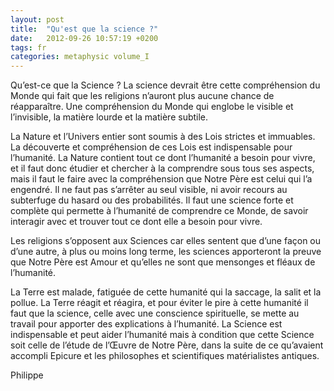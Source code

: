 ```yaml
---
layout: post
title:  "Qu'est que la science ?"
date:   2012-09-26 10:57:19 +0200
tags: fr
categories: metaphysic volume_I
---
```

Qu’est-ce que la Science ? La science devrait être cette compréhension du Monde qui fait que les religions n’auront plus aucune chance de réapparaître. Une compréhension du Monde qui englobe le visible et l’invisible, la matière lourde et la matière subtile.

La Nature et l’Univers entier sont soumis à des Lois strictes et immuables. La découverte et compréhension de ces Lois est indispensable pour l’humanité. La Nature contient tout ce dont l’humanité a besoin pour vivre, et il faut donc étudier et chercher à la comprendre sous tous ses aspects, mais il faut le faire avec la compréhension que Notre Père est celui qui l’a engendré. Il ne faut pas s’arrêter au seul visible, ni avoir recours au subterfuge du hasard ou des probabilités. Il faut une science forte et complète qui permette à l’humanité de comprendre ce Monde, de savoir interagir avec et trouver tout ce dont elle a besoin pour vivre.

Les religions s’opposent aux Sciences car elles sentent que d’une façon ou d’une autre, à plus ou moins long terme, les sciences apporteront la preuve que Notre Père est Amour et qu’elles ne sont que mensonges et fléaux de l’humanité.

La Terre est malade, fatiguée de cette humanité qui la saccage, la salit et la pollue. La Terre réagit et réagira, et pour éviter le pire à cette humanité il faut que la science, celle avec une conscience spirituelle, se mette au travail pour apporter des explications à l’humanité. La Science est indispensable et peut aider l’humanité mais à condition que cette Science soit celle de l’étude de l’Œuvre de Notre Père, dans la suite de ce qu’avaient accompli Epicure et les philosophes et scientifiques matérialistes antiques.

Philippe



<!-- 
Ce(tte) œuvre est mise à disposition selon les termes de la Licence Creative Commons Attribution - Pas d’Utilisation Commerciale 4.0 International.
-->